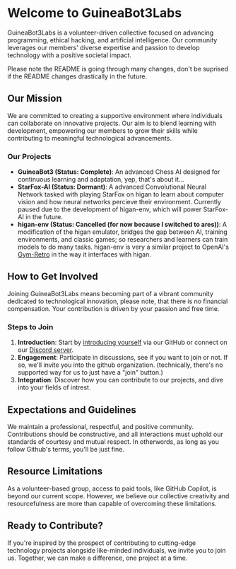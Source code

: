 # Welcome to GuineaBot3Labs

GuineaBot3Labs is a volunteer-driven collective focused on advancing programming, ethical hacking, and artificial intelligence. Our community leverages our members' diverse expertise and passion to develop technology with a positive societal impact.

Please note the README is going through many changes, don't be suprised if the README changes drastically in the future.

## Our Mission

We are committed to creating a supportive environment where individuals can collaborate on innovative projects. Our aim is to blend learning with development, empowering our members to grow their skills while contributing to meaningful technological advancements.

### Our Projects

- **GuineaBot3 (Status: Complete)**: An advanced Chess AI designed for continuous learning and adaptation, yep, that's about it...
- **StarFox-AI (Status: Dormant)**: A advanced Convolutional Neural Network tasked with playing StarFox on higan to learn about computer vision and how neural networks percieve their environment. Currently paused due to the development of higan-env, which will power StarFox-AI in the future.
- **higan-env (Status: Cancelled (for now because I switched to ares))**: A modification of the higan emulator, bridges the gap between AI, training environments, and classic games; so researchers and learners can train models to do many tasks. higan-env is very a similar project to OpenAI's [Gym-Retro](https://github.com/openai/retro) in the way it interfaces with higan.

## How to Get Involved

Joining GuineaBot3Labs means becoming part of a vibrant community dedicated to technological innovation, please note, that there is no financial compensation. Your contribution is driven by your passion and free time.

### Steps to Join

1. **Introduction**: Start by [introducing yourself](https://github.com/GuineaBot3Labs/join/issues/new) via our GitHub or connect on our [Discord server](https://discord.gg/z5raVHz35N).
2. **Engagement**: Participate in discussions, see if you want to join or not. If so, we'll invite you into the github organization. (technically, there's no supported way for us to just have a "join" button.)
3. **Integration**: Discover how you can contribute to our projects, and dive into your fields of intrest.

## Expectations and Guidelines

We maintain a professional, respectful, and positive community. Contributions should be constructive, and all interactions must uphold our standards of courtesy and mutual respect. In otherwords, as long as you follow Github's terms, you'll be just fine.

## Resource Limitations

As a volunteer-based group, access to paid tools, like GitHub Copilot, is beyond our current scope. However, we believe our collective creativity and resourcefulness are more than capable of overcoming these limitations.

## Ready to Contribute?

If you're inspired by the prospect of contributing to cutting-edge technology projects alongside like-minded individuals, we invite you to join us. Together, we can make a difference, one project at a time.
